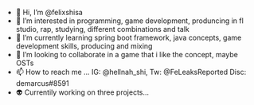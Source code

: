 - 👋 Hi, I’m @felixshisa
- 👀 I’m interested in programming, game development, produncing in fl studio, rap, studying, different combinations and talk
- 🌱 I’m currently learning spring boot framework, java concepts, game development skills, producing and mixing
- 💞️ I’m looking to collaborate in a game that i like the concept, maybe OSTs
- 📫 How to reach me ... IG: @hellnah_shi, Tw: @FeLeaksReported Disc: demarcus#8591
- 👽 Currentily working on three projects...

<!---
felixshisa/felixshisa is a ✨ special ✨ repository because its `README.md` (this file) appears on your GitHub profile.
You can click the Preview link to take a look at your changes.
--->
